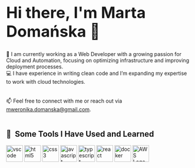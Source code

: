 
<h1 style="font-size: 3em; animation: bounce 1s infinite;">
  Hi there, I'm Marta Domańska 👋
</h1>

🔭 I am currently working as a Web Developer with a growing passion for Cloud and Automation, focusing on optimizing infrastructure and improving deployment processes.<br />
💻 I have experience in writing clean code and I’m expanding my expertise to work with cloud technologies.<br />
<br /><br />
📫 Feel free to connect with me or reach out via mweronika.domanska@gmail.com.<br />
<br />
<h2> 🚀 &nbsp;Some Tools I Have Used and Learned</h2> 
<p align="left"> 
  <img src="https://cdn.jsdelivr.net/gh/devicons/devicon/icons/vscode/vscode-original.svg" alt="vscode" width="45" height="45" style="max-width: 100%;"/> 
  <img src="https://cdn.jsdelivr.net/gh/devicons/devicon@latest/icons/html5/html5-original.svg" alt="html5" width="45" height="45" style="max-width: 100%;"/> 
  <img src="https://cdn.jsdelivr.net/gh/devicons/devicon@latest/icons/css3/css3-original.svg" alt="css3" width="45" height="45" style="max-width: 100%;"/> 
  <img src="https://cdn.jsdelivr.net/gh/devicons/devicon@latest/icons/javascript/javascript-original.svg" alt="javascript" width="45" height="45" style="max-width: 100%;"/> 
  <img src="https://cdn.jsdelivr.net/gh/devicons/devicon@latest/icons/typescript/typescript-original.svg" alt="typescript" width="45" height="45" style="max-width: 100%;"/> 
  <img src="https://cdn.jsdelivr.net/gh/devicons/devicon@latest/icons/react/react-original-wordmark.svg" alt="react" width="45" height="45" style="max-width: 100%;"/> 
  <img src="https://cdn.jsdelivr.net/gh/devicons/devicon@latest/icons/docker/docker-original.svg" alt="docker" width="45" height="45" style="max-width: 100%;"/> 
 <img src="https://raw.githubusercontent.com/aws-samples/eks-workshop/master/static/AWS-Logo.svg" alt="AWS Logo" width="45" height="45">
</p>


<!--
**MartaDomanska/MartaDomanska** is a ✨ _special_ ✨ repository because its `README.md` (this file) appears on your GitHub profile.

Here are some ideas to get you started:

- 🔭 I’m currently working on ...
- 🌱 I’m currently learning ...
- 👯 I’m looking to collaborate on ...
- 🤔 I’m looking for help with ...
- 💬 Ask me about ...
- 📫 How to reach me: ...
- 😄 Pronouns: ...
- ⚡ Fun fact: ...
-->
